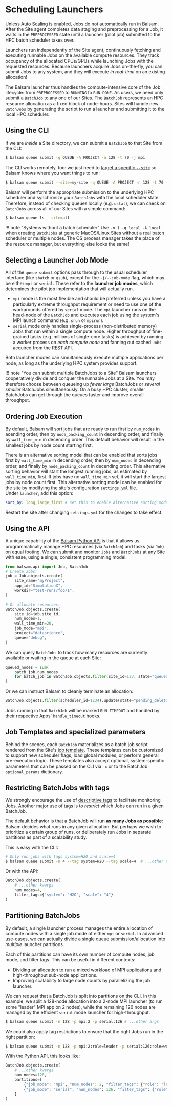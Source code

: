 # Scheduling Launchers

Unless [Auto Scaling](./elastic.md) is enabled, Jobs do not automatically run in
Balsam.  After the Site agent completes data staging and preprocessing for a
Job, it waits in the `PREPROCESSED` state until a launcher (pilot job) submitted
to the HPC batch scheduler takes over.

Launchers run independently of the Site agent, continuously fetching and 
executing runnable Jobs on the available compute resources.  They track
occupancy of the allocated CPUs/GPUs while launching Jobs with the requested
resources. Because launchers acquire Jobs on-the-fly, you can submit Jobs to any
system, and they will execute
*in real-time* on an existing allocation!

The Balsam launcher thus handles the compute-intensive core of the Job
lifecycle: from `PREPROCESSED` to `RUNNING` to `RUN_DONE`. As users, we need
only submit a `BatchJob` to any one of our Sites.  The `BatchJob` represents an
HPC resource allocation as a fixed block of node-hours.  Sites will
handle new `BatchJobs` by generating the script to run a launcher and submitting
it to the local HPC scheduler.

## Using the CLI

If we are *inside* a Site directory, we can submit a `BatchJob` to that Site
from the CLI:

```bash
$ balsam queue submit -q QUEUE -A PROJECT -n 128 -t 70 -j mpi 
```

The CLI works remotely, too: we just need to [target a specific `--site`](./cli.md) so Balsam knows where you want things to run:

```bash
$ balsam queue submit --site=my-site -q QUEUE -A PROJECT -n 128 -t 70 -j mpi 
```

Balsam will perform the appropriate submission to the underlying HPC scheduler
and synchronize your `BatchJobs` with the local scheduler state. Therefore, instead of checking queues locally (e.g. `qstat`), we can check on `BatchJobs` across all of our Sites with a simple command:

```bash
$ balsam queue ls --site=all
```

!!! note "Systems without a batch scheduler"
    Use `-n 1 -q local -A local` when creating `BatchJobs` at generic
    MacOS/Linux Sites without a real batch scheduler or multiple nodes. The OS
    process manager takes the place of the resource manager, but everything else
    looks the same!


## Selecting a Launcher Job Mode

All of the `queue submit` options pass through to the usual scheduler interface
(like `sbatch` or `qsub`), except for the `-j/--job-mode`  flag, which may be
either `mpi` or `serial`. These refer to the **launcher job modes**, which determines the pilot job implementation that will actually run.

- `mpi` mode is the most flexible and should be preferred unless you have a
particularly extreme throughput requirement or need to use one of the
workarounds offered by `serial` mode.  The `mpi` launcher runs on the head-node
of the `BatchJob` and executes each job using the system's MPI launch command
(e.g. `srun` or `mpirun`).
- `serial` mode only handles single-process (non-distributed memory) Jobs that
run within a single compute node.  Higher throughput of fine-grained tasks (e.g.
millions of single-core tasks) is achieved by running a worker process on *each
compute node* and fanning out cached `Jobs` acquired from the REST API.

Both launcher modes can simultaneously execute multiple applications per node,
as long as the underlying HPC system provides support.

!!! note "You can submit multiple BatchJobs to a Site"
    Balsam launchers cooperatively divide and conquer the runnable Jobs at a
    Site.  You may therefore choose between queueing up *fewer large* BatchJobs
    or *several smaller* BatchJobs simultaneously.  On a busy HPC cluster,
    smaller BatchJobs can get through the queues faster and improve overall
    throughput.

## Ordering Job Execution

By default, Balsam will sort jobs that are ready to run first by `num_nodes` 
in acending order, then by `node_packing_count` in decending order, and finally 
by `wall_time_min` in decending order.  This default behavior will result in 
the smallest jobs by node count starting first.

There is an alternative sorting model that can be enabled that sorts jobs first 
by `wall_time_min` in decending order, then by `num_nodes` in decending order, 
and finally by `node_packing_count` in decending order.  This alternative 
sorting behavior will start the longest running jobs, as estimated by 
`wall_time_min`, first.  If jobs have no `wall_time_min` set, it will start 
the largest jobs by node count first.  This alternative sorting model can be 
enabled for the site by modifying the site's configuration `settings.yml` file.  
Under `launcher`, add this option:
```yaml
sort_by: long_large_first # set this to enable alternative sorting model that starts the longest running and largest node count jobs first
```
Restart the site after changing `settings.yml` for the changes to take effect.

## Using the API

A unique capability of the [Balsam Python API](./api.md) is that it allows us
programmatically manage HPC resources (via `BatchJob`) and tasks (via `Job`) on
equal footing. We can submit and monitor `Jobs` and `BatchJobs` at any Site with
ease, using a single, consistent programming model.

```python
from balsam.api import Job, BatchJob
# Create Jobs:
job = Job.objects.create(
    site_name="myProject",
    app_id="SimulationX",
    workdir="test-runs/foo/1",
)

# Or allocate resources:
BatchJob.objects.create(
    site_id=job.site_id,
    num_nodes=1,
    wall_time_min=20,
    job_mode="mpi",
    project="datascience",
    queue="debug",
)
```

We can query `BatchJobs` to track how many resources are currently available or waiting in the queue at each Site:

```python
queued_nodes = sum(
    batch_job.num_nodes
    for batch_job in BatchJob.objects.filter(site_id=123, state="queued")
)
```

Or we can instruct Balsam to cleanly terminate an allocation:

```python
BatchJob.objects.filter(scheduler_id=1234).update(state="pending_deletion")
```

Jobs running in that `BatchJob` will be marked `RUN_TIMEOUT` and handled by
their respective Apps' `handle_timeout` hooks.

## Job Templates and specialized parameters
Behind the scenes, each `BatchJob` materializes as a batch job script rendered
from the Site's [job template](./site-config.md#customizing-the-job-template).
These templates can be customized to support new scheduler flags, load global
modules, or perform general pre-execution logic. These templates also accept
optional, system-specific parameters that can be passed on the CLI via `-x` or
to the BatchJob `optional_params` dictionary.


## Restricting BatchJobs with tags
We strongly encourage the use of [descriptive
tags](./jobs.md#tagging-jobs) to facilitate monitoring Jobs.
Another major use of tags is to *restrict* which Jobs can run in a given BatchJob.

The default behavior is that a BatchJob will run **as many Jobs as possible**:
Balsam decides what runs in any given allocation. But perhaps we wish to prioritize a certain group of runs, or deliberately run Jobs in separate partitions as part of a scalability study.  

This is easy with the CLI:

```bash
# Only run jobs with tags system=H2O and scale=4
$ balsam queue submit -n 4 --tag system=H2O --tag scale=4  # ...other args
```

Or with the API:
```python
BatchJob.objects.create(
    # ...other kwargs
    num_nodes=4,
    filter_tags={"system": "H2O", "scale": "4"}
)
```

## Partitioning BatchJobs

By default, a single launcher process manages the entire allocation of compute nodes with a single job mode of either `mpi` or `serial`.  In advanced use-cases, we can actually divide a single queue submission/allocation into *multiple* launcher partitions.

Each of this partitions can have its own number of compute nodes, job mode, and filter tags.  This can be useful in different contexts: 

- Dividing an allocation to run a mixed workload of MPI applications and high-throughput sub-node applications.  
- Improving scalability to large node counts by parallelizing the job launcher.

We can request that a BatchJob is split into partitions on the CLI. In this
example, we split a 128-node allocation into a 2-node MPI launcher (to run some
"leader" MPI app on 2 nodes), while the remaining 126 nodes are managed by the
efficient `serial` mode launcher for high-throughput.

```bash
$ balsam queue submit -n 128 -p mpi:2 -p serial:126 # ...other args
```

We could also apply tag restrictions to ensure that the right Jobs run in the
right partition:

```bash
$ balsam queue submit -n 128 -p mpi:2:role=leader -p serial:126:role=worker # ...other args
```

With the Python API, this looks like:
```python
BatchJob.objects.create(
    # ...other kwargs
    num_nodes=128,
    partitions=[
        {"job_mode": "mpi", "num_nodes": 2, "filter_tags": {"role": "leader"}},
        {"job_mode": "serial", "num_nodes": 126, "filter_tags": {"role": "worker"}},
    ]
)
```
